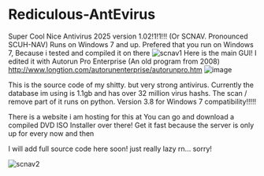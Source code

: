 # Rediculous-AntEvirus
Super Cool Nice Antivirus 2025 version 1.02!1!1!!! (Or SCNAV. Pronounced SCUH-NAV)
Runs on Windows 7 and up. 
Prefered that you run on Windows 7, Because i tested and compiled it on there
![scnav1](https://github.com/user-attachments/assets/29f02931-0056-4908-812e-f19fc17fa020)
Here is the main GUI!
I edited it with Autorun Pro Enterprise (An old program from 2008) http://www.longtion.com/autorunenterprise/autorunpro.htm
![image](https://github.com/user-attachments/assets/f963ced8-5bc2-45fc-afb8-561bae9814ba)

This is the source code of my shitty. but very strong antivirus. Currently the database im using is 1.1gb and has over 32 million virus hashs. 
The scan / remove part of it runs on python. Version 3.8 for Windows 7 compatibility!!!!!  

There is a website i am hosting for this at 
You can go and download a compiled DVD ISO Installer over there! Get it fast because the server is only up for every now and then 

I will add full source code here soon! just really lazy rn... sorry!

![scnav2](https://github.com/user-attachments/assets/78b195e9-aeb0-4b8e-94e5-28ec8799b0e9)
